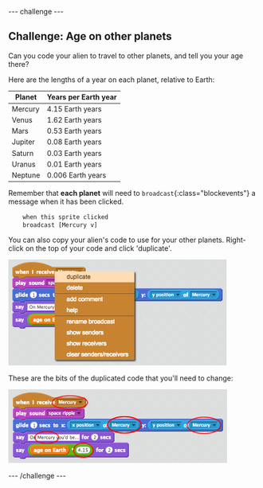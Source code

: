 --- challenge ---
## Challenge: Age on other planets
Can you code your alien to travel to other planets, and tell you your age there?

Here are the lengths of a year on each planet, relative to Earth:

| Planet    | Years per Earth year |
|-----------|----------------------|
|Mercury    |4.15 Earth years      |
|Venus      |1.62 Earth years      |
|Mars       |0.53 Earth years      |
|Jupiter    |0.08 Earth years      |
|Saturn     |0.03 Earth years      |
|Uranus     |0.01 Earth years     |
|Neptune    |0.006 Earth years     |

Remember that __each planet__ will need to `broadcast`{:class="blockevents"} a message when it has been clicked.

```scratch
	when this sprite clicked
	broadcast [Mercury v]
```

You can also copy your alien's code to use for your other planets. Right-click on the top of your code and click 'duplicate'.

![screenshot](images/age-duplicate-1.png)

These are the bits of the duplicated code that you'll need to change:

![screenshot](images/age-duplicate-2.png)




--- /challenge ---